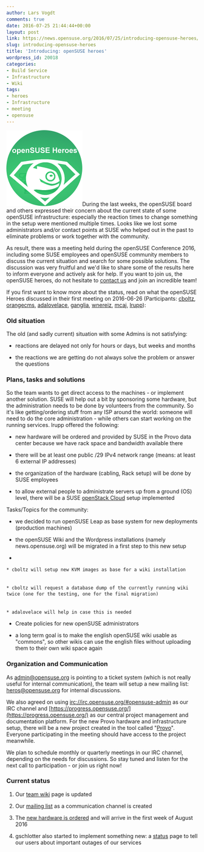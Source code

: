 ```yaml
---
author: Lars Vogdt
comments: true
date: 2016-07-25 21:44:44+00:00
layout: post
link: https://news.opensuse.org/2016/07/25/introducing-opensuse-heroes/
slug: introducing-opensuse-heroes
title: 'Introducing: openSUSE heroes'
wordpress_id: 20018
categories:
- Build Service
- Infrastructure
- Wiki
tags:
- heroes
- Infrastructure
- meeting
- opensuse
---
```


![openSUSE-Heroes Logo](/wp-content/uploads/2016/07/openSUSE-Heroes.png)During the last weeks, the openSUSE board and others expressed their concern about the current state of some openSUSE infrastructure: especially the reaction times to change something in the setup were mentioned multiple times. Looks like we lost some administrators and/or contact points at SUSE who helped out in the past to eliminate problems or work together with the community.

As result, there was a meeting held during the openSUSE Conference 2016, including some SUSE employees and openSUSE community members to discuss the current situation and search for some possible solutions. The discussion was very fruitful and we'd like to share some of the results here to inform everyone and actively ask for help. If you want to join us, the openSUSE heroes, do not hesitate to [contact us](https://en.opensuse.org/openSUSE:Services_team) and join an incredible team!

If you first want to know more about the status, read on what the openSUSE Heroes discussed in their first meeting on 2016-06-26 (Participants: [cboltz](https://en.opensuse.org/User:Cboltz), [orangecms,](https://connect.opensuse.org/pg/profile/orangecms) [adalovelace](https://en.opensuse.org/User:AdaLovelace), [ganglia](https://en.opensuse.org/User:Ganglia), [wnereiz](https://connect.opensuse.org/pg/profile/wnereiz), [mcaj](https://connect.opensuse.org/pg/profile/mcaj), [lrupp](https://en.opensuse.org/User:Lrupp)):

<!-- more -->




### Old situation


The old (and sadly current) situation with some Admins is not satisfying:



 	
  * reactions are delayed not only for hours or days, but weeks and months

 	
  * the reactions we are getting do not always solve the problem or answer the questions




### Plans, tasks and solutions


So the team wants to get direct access to the machines - or implement another solution. SUSE will help out a bit by sponsoring some hardware, but the administration needs to be done by volunteers from the community. So it's like getting/ordering stuff from any ISP around the world: someone will need to do the core administration - while others can start working on the running services. lrupp offered the following:



 	
  * new hardware will be ordered and provided by SUSE in the Provo data center because we have rack space and bandwidth available there

 	
  * there will be at least one public /29 IPv4 network range (means: at least 6 external IP addresses)

 	
  * the organization of the hardware (cabling, Rack setup) will be done by SUSE employees

 	
  * to allow external people to administrate servers up from a ground (OS) level, there will be a SUSE [openStack Cloud](https://www2.suse.com/promo/cloud/suse-openstack-cloud.html) setup implemented


Tasks/Topics for the community:

 	
  * we decided to run openSUSE Leap as base system for new deployments (production machines)

 	
  * the openSUSE Wiki and the Wordpress installations (namely news.opensuse.org) will be migrated in a first step to this new setup

 	
  * 

 	
    * cboltz will setup new KVM images as base for a wiki installation

 	
    * cboltz will request a database dump of the currently running wiki twice (one for the testing, one for the final migration)

 	
    * adalovelace will help in case this is needed




 	
  * Create policies for new openSUSE administrators

 	
  * a long term goal is to make the english openSUSE wiki usable as "commons", so other wikis can use the english files without uploading them to their own wiki space again




### Organization and Communication


As admin@opensuse.org is pointing to a ticket system (which is not really useful for internal communication), the team will setup a new mailing list: heros@opensuse.org for internal discussions.

We also agreed on using [irc://irc.opensuse.org/#opensuse-admin](irc://irc.opensuse.org/#opensuse-admin) as our IRC channel and [https://progress.opensuse.org/](https://progress.opensuse.org/) as our central project management and documentation platform. For the new Provo hardware and infrastructure setup, there will be a new project created in the tool called "[Provo](https://progress.opensuse.org/projects/provo)". Everyone participating in the meeting should have access to the project meanwhile.

We plan to schedule monthly or quarterly meetings in our IRC channel, depending on the needs for discussions. So stay tuned and listen for the next call to participation - or join us right now!


### Current status





 	
  1. Our [team wiki](https://en.opensuse.org/openSUSE:Services_team) page is updated

 	
  2. Our [mailing list](https://lists.opensuse.org/heroes/2016-07/) as a communication channel is created

 	
  3. The [new hardware is ordered](https://progress.opensuse.org/issues/12524) and will arrive in the first week of August 2016

 	
  4. gschlotter also started to implement something new: a [status](https://status.opensuse.org/) page to tell our users about important outages of our services



